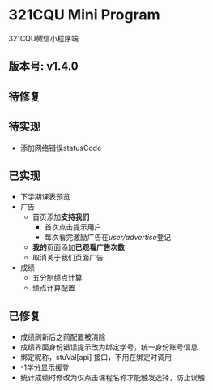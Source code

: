 # 321CQU Mini Program

321CQU微信小程序端

## 版本号: v1.4.0

## 待修复

## 待实现

- 添加网络错误statusCode


## 已实现

- 下学期课表预览
- 广告
  - 首页添加**支持我们**
    - 首次点击提示用户
    - 每次看完激励广告在*user/advertise*登记
  - **我的**页面添加**已观看广告次数**
  - 取消关于我们页面广告
- 成绩
  - 五分制绩点计算
  - 绩点计算配置
## 已修复
- 成绩刷新后之前配置被清除
- 成绩界面身份错误提示改为绑定学号，统一身份账号信息
- 绑定昵称，stuVal[api] 接口，不用在绑定时调用
- -1学分显示缓登
- 统计成绩时修改为仅点击课程名称才能触发选择，防止误触
